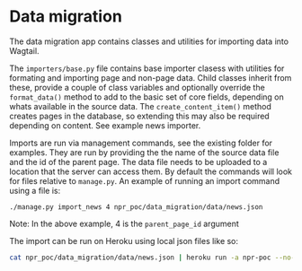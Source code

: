 Data migration
==============

The data migration app contains classes and utilities for importing data into
Wagtail.

The `importers/base.py` file contains base importer clasess with utilities for
formating and importing page and non-page data. Child classes inherit from
these, provide a couple of class variables and optionally override the
`format_data()` method to add to the basic set of core fields, depending
on whats available in the source data. The `create_content_item()` method
creates pages in the database, so extending this may also be required depending
on content. See example news importer.

Imports are run via management commands, see the existing folder for examples.
They are run by providing the the name of the source data file and the id of
the parent page. The data file needs to be uploaded to a location that the
server can access them. By default the commands will look for files relative to
`manage.py`. An example of running an import command using a file is:

`./manage.py import_news 4 npr_poc/data_migration/data/news.json`

Note: In the above example, 4 is the `parent_page_id` argument  


The import can be run on Heroku using local json files like so:
```bash
cat npr_poc/data_migration/data/news.json | heroku run -a npr-poc --no-tty ./manage.py import_news 4 -
```

